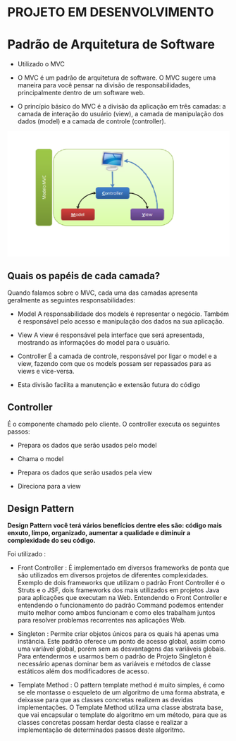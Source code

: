 # PROJETO EM DESENVOLVIMENTO


# Padrão de Arquitetura de Software

- Utilizado o MVC

- O MVC é um padrão de arquitetura de software. O MVC sugere uma maneira para você pensar na divisão de responsabilidades, principalmente dentro de um software web.

- O princípio básico do MVC é a divisão da aplicação em três camadas: a camada de interação do usuário (view), a camada de manipulação dos dados (model) e a camada de controle (controller).

![alt text](https://github.com/740fernando/projeto-ensalamento-servlet/blob/master/assets/modeloMvc.png)

## Quais os papéis de cada camada?


Quando falamos sobre o MVC, cada uma das camadas apresenta geralmente as seguintes responsabilidades:

- Model A responsabilidade dos models é representar o negócio. Também é responsável pelo acesso e manipulação dos dados na sua aplicação.

- View A view é responsável pela interface que será apresentada, mostrando as informações do model para o usuário.

- Controller É a camada de controle, responsável por ligar o model e a view, fazendo com que os models possam ser repassados para as views e vice-versa.

- Esta divisão facilita a manutenção e extensão futura do código


## Controller

<p>É o componente chamado pelo cliente. O controller executa os seguintes passos: </p>

- Prepara os dados que serão usados pelo model

- Chama o model

- Prepara os dados que serão usados pela view

- Direciona para a view

## Design Pattern

<strong>Design Pattern você terá vários benefícios dentre eles são: código mais enxuto, limpo, organizado, aumentar a qualidade e diminuir a complexidade do seu código. </strong>
<br>
<p> Foi utilizado : </p>

- Front Controller : É implementado em diversos frameworks de ponta que são utilizados em diversos projetos de diferentes complexidades. Exemplo de dois frameworks que utilizam o padrão Front Controller é o Struts e o JSF, dois frameworks dos mais utilizados em projetos Java para aplicações que executam na Web. Entendendo o Front Controller e entendendo o funcionamento do padrão Command podemos entender muito melhor como ambos funcionam e como eles trabalham juntos para resolver problemas recorrentes nas aplicações Web.



- Singleton : Permite criar objetos únicos para os quais há apenas uma instância. Este padrão oferece um ponto de acesso global, assim como uma variável global, porém sem as desvantagens das variáveis globais. Para entendermos e usarmos bem o padrão de Projeto Singleton é necessário apenas dominar bem as variáveis e métodos de classe estáticos além dos modificadores de acesso.


- Template Method : O pattern template method é muito simples, é como se ele montasse o esqueleto de um algoritmo de uma forma abstrata, e deixasse para que as classes concretas realizem as devidas implementações. O Template Method utiliza uma classe abstrata base, que vai encapsular o template do algoritmo em um método, para que as classes concretas possam herdar desta classe e realizar a implementação de determinados passos deste algoritmo.



